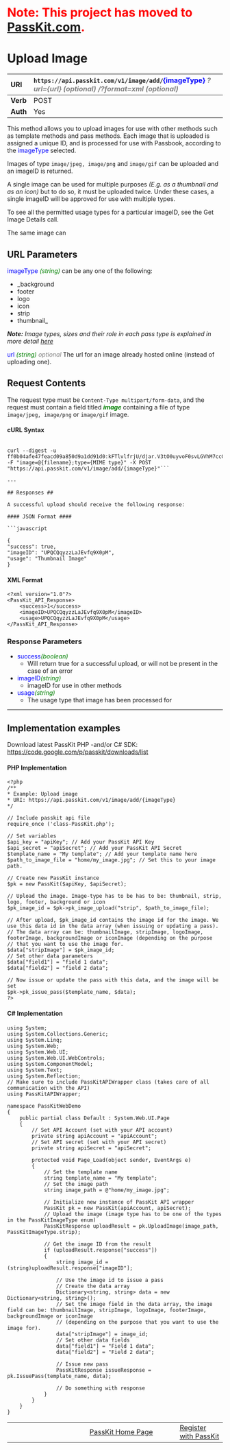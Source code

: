 # <font color='#ff0000'>Note: This project has moved to <a href='https://passkit.com/documentation/'>PassKit.com</a>.</font> #

# Upload Image #

| **URI** | `https://api.passkit.com/v1/image/add/`<font color='blue'>{imageType}</font> <font color='grey'><i>?url={url} (optional)</i></font><font color='grey'> <i>/?format=xml (optional)</i></font> |
|:--------|:---------------------------------------------------------------------------------------------------------------------------------------------------------------------------------------------|
| **Verb** | POST                                                                                                                                                                                         |
| **Auth** | Yes                                                                                                                                                                                          |

This method allows you to upload images for use with other methods such as template methods and pass methods.  Each image that is uploaded is assigned a unique ID, and is processed for use with Passbook, according to the <font color='blue'>imageType</font> selected.

Images of type `image/jpeg, image/png` and `image/gif` can be uploaded and an imageID is returned.

A single image can be used for multiple purposes _(E.g. as a thumbnail and as an icon)_ but to do so, it must be uploaded twice.  Under these cases, a single imageID will be approved for use with multiple types.

To see all the permitted usage types for a particular imageID, see the Get Image Details call.

The same image can

## URL Parameters ##

<font color='blue'>imageType</font> <font color='green'> <i>(string)</i></font> can be any one of the following:
  * _background
  * footer
  * logo
  * icon
  * strip
  * thumbnail_

_**Note:** Image types, sizes and their role in each pass type is explained in more detail [here](PassImages.md)_

<font color='blue'>url</font> <font color='green'> <i>(string)</i></font> <font color='grey'> <i>optional</i></font> The url for an image already hosted online (instead of uploading one).

## Request Contents ##

The request type must be `Content-Type multipart/form-data`, and the request must contain a field titled <font color='green'><i><b>image</b></i></font> containing  a file of type `image/jpeg, image/png` or `image/gif` image.

#### cURL Syntax ####
```

curl --digest -u ff0b04afe47feacd09a850d9a1dd91d0:kFTlvlfrjU/djar.V3tO0uyvoF0svLGVhM7ccGN.ek80GdqcJNcju
-F "image=@{filename};type={MIME type}" -X POST "https://api.passkit.com/v1/image/add/{imageType}"```

---

## Responses ##

A successful upload should receive the following response:

#### JSON Format ####

```javascript

{
"success": true,
"imageID": "UPQCQqyzzLaJEvfq9X0pM",
"usage": "Thumbnail Image"
}
```

#### XML Format ####

```
<?xml version="1.0"?>
<PassKit_API_Response>
    <success>1</success>
    <imageID>UPQCQqyzzLaJEvfq9X0pM</imageID>
    <usage>UPQCQqyzzLaJEvfq9X0pM</usage>
</PassKit_API_Response>
```

### Response Parameters ###
  * <font color='blue'>success</font><font color='green'><i>(boolean)</i></font>
    * Will return true for a successful upload, or will not be present in the case of an error
  * <font color='blue'>imageID</font><font color='green'><i>(string)</i></font>
    * imageID for use in other methods
  * <font color='blue'>usage</font><font color='green'><i>(string)</i></font>
    * The usage type that image has been processed for

---


## Implementation examples ##

Download latest PassKit PHP -and/or C# SDK: https://code.google.com/p/passkit/downloads/list

#### PHP Implementation ####

```
<?php
/**
* Example: Upload image
* URI: https://api.passkit.com/v1/image/add/{imageType}
*/

// Include passkit api file
require_once ('class-PassKit.php');

// Set variables
$api_key = "apiKey"; // Add your PassKit API Key
$api_secret = "apiSecret"; // Add your PassKit API Secret
$template_name = "My template"; // Add your template name here
$path_to_image_file = "home/my_image.jpg"; // Set this to your image path. 

// Create new PassKit instance
$pk = new PassKit($apiKey, $apiSecret);

// Upload the image. Image-type has to be has to be: thumbnail, strip, logo, footer, background or icon
$pk_image_id = $pk->pk_image_upload("strip", $path_to_image_file);

// After upload, $pk_image_id contains the image id for the image. We use this data id in the data array (when issuing or updating a pass).
// The data array can be: thumbnailImage, stripImage, logoImage, footerImage, backgroundImage or iconImage (depending on the purpose
// that you want to use the image for.
$data["stripImage"] = $pk_image_id;
// Set other data parameters
$data["field1"] = "field 1 data";
$data["field2"] = "field 2 data";

// Now issue or update the pass with this data, and the image will be set
$pk->pk_issue_pass($template_name, $data);
?>
```

#### C# Implementation ####
```
using System;
using System.Collections.Generic;
using System.Linq;
using System.Web;
using System.Web.UI;
using System.Web.UI.WebControls;
using System.ComponentModel;
using System.Text;
using System.Reflection;
// Make sure to include PassKitAPIWrapper class (takes care of all communication with the API)
using PassKitAPIWrapper;

namespace PassKitWebDemo
{
    public partial class Default : System.Web.UI.Page
    {
        // Set API Account (set with your API account)
        private string apiAccount = "apiAccount";
        // Set API secret (set with your API secret)
        private string apiSecret = "apiSecret";

        protected void Page_Load(object sender, EventArgs e)
        {
            // Set the template name
            string template_name = "My template";
            // Set the image path
            string image_path = @"home/my_image.jpg";

            // Initialize new instance of PassKit API wrapper
            PassKit pk = new PassKit(apiAccount, apiSecret);
            // Upload the image (image type has to be one of the types in the PassKitImageType enum)
            PassKitResponse uploadResult = pk.UploadImage(image_path, PassKitImageType.strip);

            // Get the image ID from the result
            if (uploadResult.response["success"])
            {
                string image_id = (string)uploadResult.response["imageID"];
                
                // Use the image id to issue a pass
                // Create the data array
                Dictionary<string, string> data = new Dictionary<string, string>();
                // Set the image field in the data array, the image field can be: thumbnailImage, stripImage, logoImage, footerImage, backgroundImage or iconImage 
                // (depending on the purpose that you want to use the image for).
                data["stripImage"] = image_id;
                // Set other data fields
                data["field1"] = "Field 1 data";
                data["field2"] = "Field 2 data";
                   
                // Issue new pass
                PassKitResponse issueResponse = pk.IssuePass(template_name, data);

                // Do something with response
            }
        }
    }
}
```

<table border='0'>
<blockquote><tr>
<blockquote><td width='361'></td>
<td width='353'><a href='http://PassKit.com/'>PassKit Home Page</a></td>
<td width='128'><a href='https://create.passkit.com'>Register with PassKit</a></td>
</blockquote></tr>
</table>